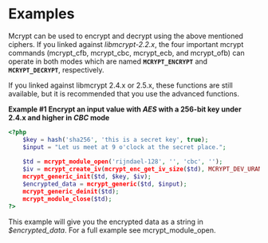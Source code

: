 Examples
========

Mcrypt can be used to encrypt and decrypt using the above mentioned
ciphers. If you linked against *libmcrypt-2.2.x*, the four important
mcrypt commands (<span class="function">mcrypt\_cfb</span>, <span
class="function">mcrypt\_cbc</span>, <span
class="function">mcrypt\_ecb</span>, and <span
class="function">mcrypt\_ofb</span>) can operate in both modes which are
named **`MCRYPT_ENCRYPT`** and **`MCRYPT_DECRYPT`**, respectively.

If you linked against libmcrypt 2.4.x or 2.5.x, these functions are
still available, but it is recommended that you use the advanced
functions.

**Example \#1 Encrypt an input value with *AES* with a 256-bit key under
2.4.x and higher in *CBC* mode**

``` php
<?php
    $key = hash('sha256', 'this is a secret key', true);
    $input = "Let us meet at 9 o'clock at the secret place.";
    
    $td = mcrypt_module_open('rijndael-128', '', 'cbc', '');
    $iv = mcrypt_create_iv(mcrypt_enc_get_iv_size($td), MCRYPT_DEV_URANDOM);
    mcrypt_generic_init($td, $key, $iv);
    $encrypted_data = mcrypt_generic($td, $input);
    mcrypt_generic_deinit($td);
    mcrypt_module_close($td);
?>
```

This example will give you the encrypted data as a string in
*$encrypted\_data*. For a full example see <span
class="function">mcrypt\_module\_open</span>.
